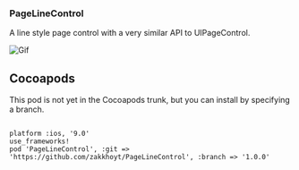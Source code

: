 ### PageLineControl

A line style page control with a very similar API to UIPageControl.

![Gif](http://i.imgur.com/sVKKrU2.gif)


## Cocoapods

This pod is not yet in the Cocoapods trunk, but you can install by specifying a branch.

````

platform :ios, '9.0'
use_frameworks!
pod 'PageLineControl', :git => 'https://github.com/zakkhoyt/PageLineControl', :branch => '1.0.0'


````
